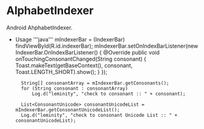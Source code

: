 # AlphabetIndexer
Android AhphabetIndexer.

* Usage
'''java'''
mIndexerBar = (IndexerBar) findViewById(R.id.indexerBar);
        mIndexerBar.setOnIndexBarListener(new IndexerBar.OnIndexBarListener() {
            @Override
            public void onTouchingConsonantChanged(String consonant) {
                Toast.makeText(getBaseContext(), consonant, Toast.LENGTH_SHORT).show();
            }
        });

        String[] consonantArray = mIndexerBar.getConsonants();
        for (String consonant : consonantArray)
            Log.d("leminity", "check to consonant :: " + consonant);

        List<ConsonantUnicode> consonantUnicodeList = mIndexerBar.getConsonantUnicodeList();
        Log.d("leminity", "check to consonant Unicode List :: " + consonantUnicodeList);
